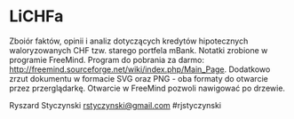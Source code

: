 # LiCHFa

Zboiór faktów, opinii i analiz dotyczących kredytów hipotecznych waloryzowanych CHF tzw. starego portfela mBank. Notatki zrobione w programie FreeMind. Program do pobrania za darmo: http://freemind.sourceforge.net/wiki/index.php/Main_Page. Dodatkowo zrzut dokumentu w formacie SVG oraz PNG - oba formaty do otwarcie przez przerglądarkę. Otwarcie w FreeMind pozwoli nawigować po drzewie.


Ryszard Styczynski
rstyczynski@gmail.com
#rjstyczynski

